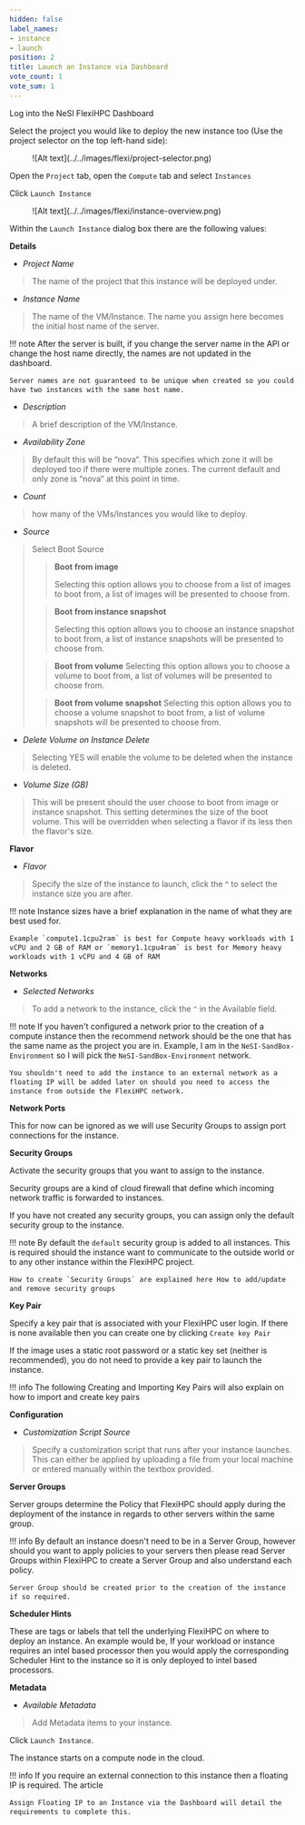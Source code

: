 ```yaml
---
hidden: false
label_names:
- instance
- launch
position: 2
title: Launch an Instance via Dashboard
vote_count: 1
vote_sum: 1
---
```


Log into the NeSI FlexiHPC Dashboard

Select the project you would like to deploy the new instance too (Use the project selector on the top left-hand side):

<figure markdown>
  ![Alt text](../../images/flexi/project-selector.png)
</figure>

Open the `Project` tab, open the `Compute` tab and select `Instances`

Click `Launch Instance`

<figure markdown>
  ![Alt text](../../images/flexi/instance-overview.png)
</figure>

Within the `Launch Instance` dialog box there are the following values:

**Details**

- *Project Name*
> The name of the project that this instance will be deployed under.

- *Instance Name*
> The name of the VM/Instance. The name you assign here becomes the initial host name of the server.

!!! note
    After the server is built, if you change the server name in the API or change the host name directly, the names are not updated in the dashboard.

    Server names are not guaranteed to be unique when created so you could have two instances with the same host name.

- *Description*
> A brief description of the VM/Instance.

- *Availability Zone*
> By default this will be “nova“. This specifies which zone it will be deployed too if there were multiple zones. The current default and only zone is “nova“ at this point in time.

- *Count*
> how many of the VMs/Instances you would like to deploy.

- *Source*
> Select Boot Source
>> **Boot from image**
>>
>> Selecting this option allows you to choose from a list of images to boot from, a list of images will be presented to choose from.
>
>> **Boot from instance snapshot**
>>
>> Selecting this option allows you to choose an instance snapshot to boot from, a list of instance snapshots will be presented to choose from.
>
>> **Boot from volume**
>> Selecting this option allows you to choose a volume to boot from, a list of volumes will be presented to choose from.
>
>> **Boot from volume snapshot**
>> Selecting this option allows you to choose a volume snapshot to boot from, a list of volume snapshots will be presented to choose from.

- *Delete Volume on Instance Delete*
> Selecting YES will enable the volume to be deleted when the instance is deleted.

- *Volume Size (GB)*
> This will be present should the user choose to boot from image or instance snapshot. This setting determines the size of the boot volume. This will be overridden when selecting a flavor if its less then the flavor's size.

**Flavor**

- *Flavor*
> Specify the size of the instance to launch, click the ^ to select the instance size you are after.

!!! note
    Instance sizes have a brief explanation in the name of what they are best used for.

    Example `compute1.1cpu2ram` is best for Compute heavy workloads with 1 vCPU and 2 GB of RAM or `memory1.1cpu4ram` is best for Memory heavy workloads with 1 vCPU and 4 GB of RAM

**Networks**

- *Selected Networks*
> To add a network to the instance, click the `^` in the Available field.

!!! note
    If you haven't configured a network prior to the creation of a compute instance then the recommend network should be the one that has the same name as the project you are in. Example, I am in the `NeSI-SandBox-Environment` so I will pick the `NeSI-SandBox-Environment` network.

    You shouldn't need to add the instance to an external network as a floating IP will be added later on should you need to access the instance from outside the FlexiHPC network.

**Network Ports**

This for now can be ignored as we will use Security Groups to assign port connections for the instance.

**Security Groups**

Activate the security groups that you want to assign to the instance.

Security groups are a kind of cloud firewall that define which incoming network traffic is forwarded to instances.

If you have not created any security groups, you can assign only the default security group to the instance.

!!! note
    By default the `default` security group is added to all instances. This is required should the instance want to communicate to the outside world or to any other instance within the FlexiHPC project.

    How to create `Security Groups` are explained here How to add/update and remove security groups

**Key Pair**

Specify a key pair that is associated with your FlexiHPC user login. If there is none available then you can create one by clicking `Create key Pair`

If the image uses a static root password or a static key set (neither is recommended), you do not need to provide a key pair to launch the instance.

!!! info
    The following Creating and Importing Key Pairs will also explain on how to import and create key pairs

**Configuration**

- *Customization Script Source*
> Specify a customization script that runs after your instance launches. This can either be applied by uploading a file from your local machine or entered manually within the textbox provided.

**Server Groups**

Server groups determine the Policy that FlexiHPC should apply during the deployment of the instance in regards to other servers within the same group.

!!! info
    By default an instance doesn't need to be in a Server Group, however should you want to apply policies to your servers then please read Server Groups within FlexiHPC to create a Server Group and also understand each policy.

    Server Group should be created prior to the creation of the instance if so required.

**Scheduler Hints**

These are tags or labels that tell the underlying FlexiHPC on where to deploy an instance. An example would be, If your workload or instance requires an intel based processor then you would apply the corresponding Scheduler Hint to the instance so it is only deployed to intel based processors.

**Metadata**

- *Available Metadata*
> Add Metadata items to your instance.

Click `Launch Instance`.

The instance starts on a compute node in the cloud.

!!! info
    If you require an external connection to this instance then a floating IP is required. The article

    Assign Floating IP to an Instance via the Dashboard will detail the requirements to complete this.